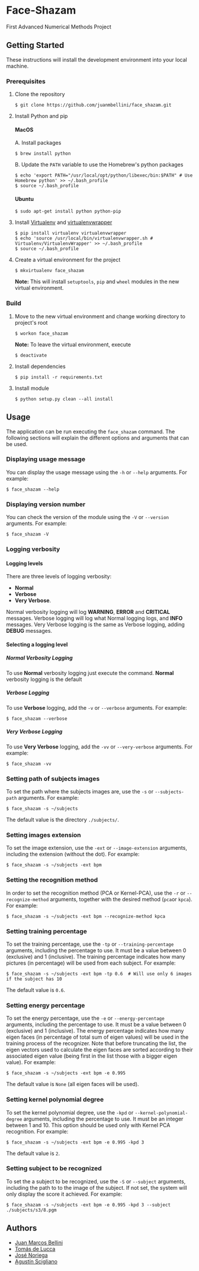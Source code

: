 # Face-Shazam
First Advanced Numerical Methods Project

## Getting Started
These instructions will install the development environment into your local machine.

### Prerequisites
1. Clone the repository
	```
	$ git clone https://github.com/juanmbellini/face_shazam.git
	```
2. Install Python and pip
	#### MacOS
	A. Install packages
	```
	$ brew install python
	```
	B. Update the ```PATH``` variable to use the Homebrew's python packages
	```
	$ echo 'export PATH="/usr/local/opt/python/libexec/bin:$PATH" # Use Homebrew python' >> ~/.bash_profile
	$ source ~/.bash_profile
	
	```  
	#### Ubuntu
	```
	$ sudo apt-get install python python-pip
	```
3. Install [Virtualenv](https://virtualenv.pypa.io/en/latest/) 
	and [virtualenvwrapper](https://virtualenvwrapper.readthedocs.io/en/latest/)
	```
	$ pip install virtualenv virtualenvwrapper
	$ echo 'source /usr/local/bin/virtualenvwrapper.sh # Virtualenv/VirtualenvWrapper' >> ~/.bash_profile
	$ source ~/.bash_profile
	```
4. Create a virtual environment for the project
	```
	$ mkvirtualenv face_shazam
	```
	**Note:** This will install ```setuptools```, ```pip``` and ```wheel``` modules in the new virtual environment.

### Build
1. Move to the new virtual environment and change working directory to project's root
	```
	$ workon face_shazam
	```
	**Note:** To leave the virtual environment, execute 
    ```
    $ deactivate
    ```
2. Install dependencies
	```
	$ pip install -r requirements.txt
	```
3. Install module
	```
	$ python setup.py clean --all install
	```

## Usage
The application can be run executing the ``face_shazam`` command. 
The following sections will explain the different options and arguments that can be used.

### Displaying usage message
You can display the usage message using the ```-h``` or ```--help``` arguments. For example:
```
$ face_shazam --help
```

### Displaying version number
You can check the version of the module using the ```-V``` or ```--version``` arguments. For example:
```
$ face_shazam -V
```

### Logging verbosity

#### Logging levels
There are three levels of logging verbosity: 
* **Normal**
* **Verbose** 
* **Very Verbose**.

Normal verbosity logging will log **WARNING**, **ERROR** and **CRITICAL** messages.
Verbose logging will log what Normal logging logs, and **INFO** messages.
Very Verbose logging is the same as Verbose logging, adding **DEBUG** messages.

#### Selecting a logging level
##### Normal Verbosity Logging
To use **Normal** verbosity logging just execute the command. **Normal** verbosity logging is the default
##### Verbose Logging
To use **Verbose** logging, add the ```-v``` or ```--verbose``` arguments. For example:
```
$ face_shazam --verbose
```
##### Very Verbose Logging
To use **Very Verbose** logging, add the ```-vv``` or ```--very-verbose``` arguments. For example:
```
$ face_shazam -vv
```

### Setting path of subjects images
To set the path where the subjects images are, use the ```-s``` or ```--subjects-path``` arguments. For example:
```
$ face_shazam -s ~/subjects
```
The default value is the directory ```./subjects/```.

### Setting images extension
To set the image extension, use the ```-ext``` or ```--image-extension``` arguments, including the extension
(without the dot). For example:
```
$ face_shazam -s ~/subjects -ext bpm
```

### Setting the recognition method
In order to set the recognition method (PCA or Kernel-PCA), use the ```-r``` or ```--recognize-method``` arguments,
together with the desired method (```pca```or ```kpca```).
For example:
```
$ face_shazam -s ~/subjects -ext bpm --recognize-method kpca
```

### Setting training percentage
To set the training percentage, use the ```-tp``` or ```--training-percentage``` arguments,
including the percentage to use. It must be a value between 0 (exclusive) and 1 (inclusive).
The training percentage indicates how many pictures (in percentage) will be used from each subject.
For example:
```
$ face_shazam -s ~/subjects -ext bpm -tp 0.6  # Will use only 6 images if the subject has 10
```
The default value is ```0.6```.

### Setting energy percentage
To set the energy percentage, use the ```-e``` or ```--energy-percentage``` arguments,
including the percentage to use. It must be a value between 0 (exclusive) and 1 (inclusive).
The energy percentage indicates how many eigen faces (in percentage of total sum of eigen values) 
will be used in the training process of the recognizer. Note that before truncating the list, 
the eigen vectors used to calculate the eigen faces are sorted according to their associated eigen value 
(being first in the list those with a bigger eigen value).
For example:
```
$ face_shazam -s ~/subjects -ext bpm -e 0.995
```
The default value is ```None``` (all eigen faces will be used).

### Setting kernel polynomial degree
To set the kernel polynomial degree, use the ```-kpd``` or ```--kernel-polynomial-degree``` arguments,
including the percentage to use. It must be an integer between 1 and 10.
This option should be used only with Kernel PCA recognition.
For example:
```
$ face_shazam -s ~/subjects -ext bpm -e 0.995 -kpd 3
```
The default value is ```2```.

### Setting subject to be recognized
To set the a subject to be recognized, use the ```-S``` or ```--subject``` arguments,
including the path to to the image of the subject.
If not set, the system will only display the score it achieved.
For example:
```
$ face_shazam -s ~/subjects -ext bpm -e 0.995 -kpd 3 --subject ./subjects/s3/8.pgm
```


## Authors
* [Juan Marcos Bellini](https://github.com/juanmbellini)
* [Tomás de Lucca](https://github.com/tomidelucca)
* [José Noriega](https://github.com/jcnoriega)
* [Agustín Scigliano](https://github.com/agustinscigliano)